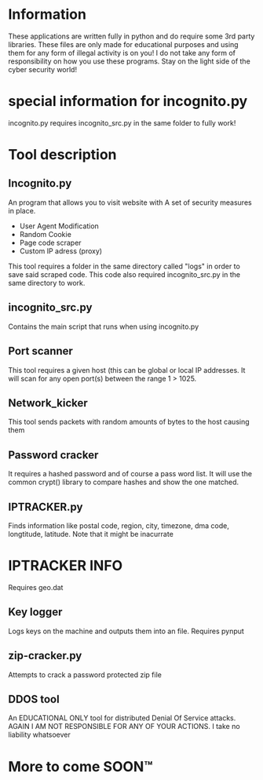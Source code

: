 # Information

These applications are written fully in python and do require some 3rd party libraries. These files are only made for educational purposes and using them for any form of
illegal activity is on you! I do not take any form of responsibility on how you use these programs. Stay on the light side of the cyber security world!


# special information for incognito.py

incognito.py requires incognito_src.py in the same folder to fully work!


# Tool description

## Incognito.py
An program that allows you to visit website with
A set of security measures in place. 
- User Agent Modification
- Random Cookie
- Page code scraper
- Custom IP adress (proxy)

This tool requires a folder in the same directory called
"logs" in order to save said scraped code.
This code also required incognito_src.py in the same directory to work.



## incognito_src.py
Contains the main script that runs when using incognito.py


## Port scanner
This tool requires a given host (this can be global or local IP addresses.
It will scan for any open port(s) between the range 1 > 1025.

## Network_kicker
This tool sends packets with random amounts of bytes to the host causing them 


## Password cracker
It requires a hashed password and of course a pass word list.
It will use the common crypt() library to compare hashes and show the one matched.

## IPTRACKER.py
Finds information like postal code, region, city, timezone, dma code, longtitude, latitude. Note that it might be inacurrate 

# IPTRACKER INFO
Requires geo.dat

## Key logger
Logs keys on the machine and outputs them into an file. Requires pynput

## zip-cracker.py
Attempts to crack a password protected zip file

## DDOS tool
An EDUCATIONAL ONLY tool for distributed Denial Of Service attacks. AGAIN I AM NOT RESPONSIBLE FOR ANY OF YOUR ACTIONS. I take no liability whatsoever

# More to come SOON™

